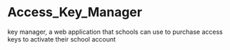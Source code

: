 # Access_Key_Manager
 key manager, a web application that schools can use to purchase access keys to activate their school account

